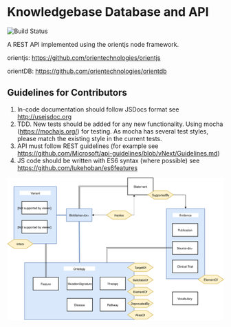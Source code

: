 # Knowledgebase Database and API

![Build Status](https://www.bcgsc.ca/bamboo/plugins/servlet/wittified/build-status/KNOW-KNOW)

A REST API implemented using the orientjs node framework.

orientjs: https://github.com/orientechnologies/orientjs

orientDB: https://github.com/orientechnologies/orientdb


## Guidelines for Contributors

1. In-code documentation should follow JSDocs format see http://usejsdoc.org
2. TDD. New tests should be added for any new functionality. Using mocha (https://mochajs.org/) for testing. As mocha has several
   test styles, please match the existing style in the current tests.
3. API must follow REST guidelines (for example see https://github.com/Microsoft/api-guidelines/blob/vNext/Guidelines.md)
4. JS code should be written with ES6 syntax (where possible) see https://github.com/lukehoban/es6features


![Schema Design](./doc/schema.svg)
